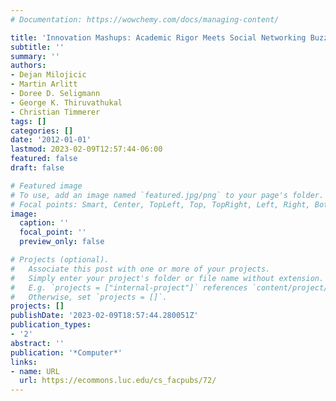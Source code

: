 ```yaml
---
# Documentation: https://wowchemy.com/docs/managing-content/

title: 'Innovation Mashups: Academic Rigor Meets Social Networking Buzz'
subtitle: ''
summary: ''
authors:
- Dejan Milojicic
- Martin Arlitt
- Doree D. Seligmann
- George K. Thiruvathukal
- Christian Timmerer
tags: []
categories: []
date: '2012-01-01'
lastmod: 2023-02-09T12:57:44-06:00
featured: false
draft: false

# Featured image
# To use, add an image named `featured.jpg/png` to your page's folder.
# Focal points: Smart, Center, TopLeft, Top, TopRight, Left, Right, BottomLeft, Bottom, BottomRight.
image:
  caption: ''
  focal_point: ''
  preview_only: false

# Projects (optional).
#   Associate this post with one or more of your projects.
#   Simply enter your project's folder or file name without extension.
#   E.g. `projects = ["internal-project"]` references `content/project/deep-learning/index.md`.
#   Otherwise, set `projects = []`.
projects: []
publishDate: '2023-02-09T18:57:44.280051Z'
publication_types:
- '2'
abstract: ''
publication: '*Computer*'
links:
- name: URL
  url: https://ecommons.luc.edu/cs_facpubs/72/
---
```

